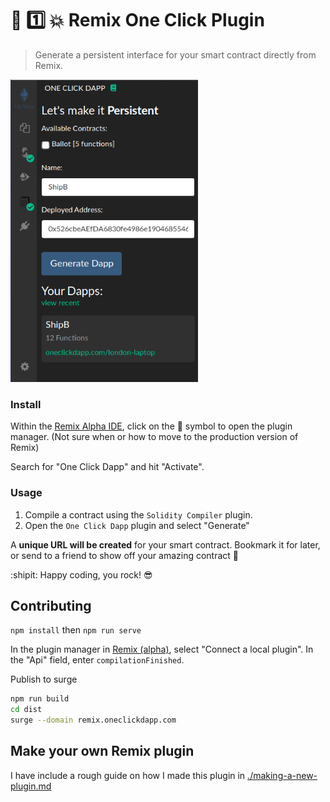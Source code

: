 # :repeat: :one: :collision: Remix One Click Plugin

> Generate a persistent interface for your smart contract directly from Remix.

<img width=300 alignText="center" src="./resources/screenshot-plugin.png"/>

### Install

Within the [Remix Alpha IDE](https://remix-alpha.ethereum.org), click on the :electric_plug: symbol to open the plugin manager. (Not sure when or how to move to the production version of Remix)

Search for "One Click Dapp" and hit "Activate".

### Usage

1. Compile a contract using the `Solidity Compiler` plugin.
2. Open the `One Click Dapp` plugin and select "Generate"

A **unique URL will be created** for your smart contract. Bookmark it for later, or send to a friend to show off your amazing contract :tada:

:shipit: Happy coding, you rock! :sunglasses:

## Contributing

`npm install` then `npm run serve`

In the plugin manager in [Remix (alpha)](http://remix-alpha.ethereum.org), select "Connect a local plugin". In the "Api" field, enter `compilationFinished`.

Publish to surge

```bash
npm run build
cd dist
surge --domain remix.oneclickdapp.com
```

## Make your own Remix plugin

I have include a rough guide on how I made this plugin in [./making-a-new-plugin.md](./making-a-new-plugin.md)

